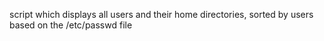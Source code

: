 script which displays all users and their home directories, sorted by users based on the /etc/passwd file

